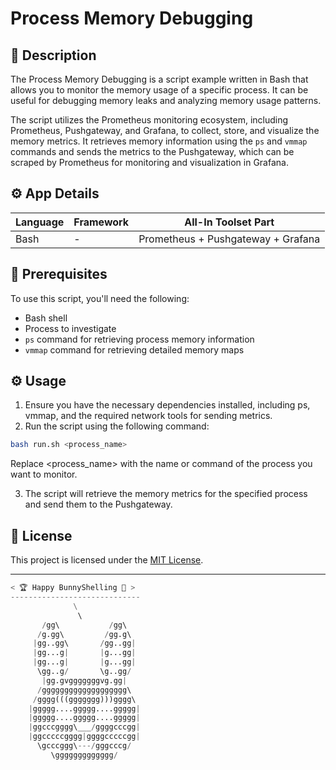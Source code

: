 # Process Memory Debugging

## 📄 Description
The Process Memory Debugging is a script example written in Bash that allows you to monitor the memory usage of a specific process. It can be useful for debugging memory leaks and analyzing memory usage patterns.

The script utilizes the Prometheus monitoring ecosystem, including Prometheus, Pushgateway, and Grafana, to collect, store, and visualize the memory metrics. It retrieves memory information using the `ps` and `vmmap` commands and sends the metrics to the Pushgateway, which can be scraped by Prometheus for monitoring and visualization in Grafana.

## ⚙️ App Details

| Language  | Framework | All-In Toolset Part      |
|-----------|-----------|-------------------------|
| Bash      | -         | Prometheus + Pushgateway + Grafana |


## 🚀 Prerequisites
To use this script, you'll need the following:
- Bash shell
- Process to investigate
- `ps` command for retrieving process memory information
- `vmmap` command for retrieving detailed memory maps

## ⚙️ Usage
1. Ensure you have the necessary dependencies installed, including ps, vmmap, and the required network tools for sending metrics.
2. Run the script using the following command:
```bash
bash run.sh <process_name>
```
Replace <process_name> with the name or command of the process you want to monitor.

3. The script will retrieve the memory metrics for the specified process and send them to the Pushgateway.

## 📄 License
This project is licensed under the [MIT License](LICENSE).

---

```python
< 🏆 Happy BunnyShelling 🚀 >
-----------------------------
              \
               \   
       /gg\           /gg\ 
      /g.gg\         /gg.g\ 
     |gg..gg\       /gg..gg| 
     |gg...g|       |g...gg| 
     |gg...g|       |g...gg| 
      \gg..g/       \g..gg/ 
       |gg.gvgggggggvg.gg| 
      /ggggggggggggggggggg\ 
     /gggg(((ggggggg)))gggg\ 
    |ggggg....ggggg....ggggg| 
    |ggggg....ggggg....ggggg| 
    |ggcccgggg\___/ggggcccgg| 
    |ggcccccgggg|ggggcccccgg| 
      \gcccggg\---/gggcccg/ 
         \ggggggggggggg/
```
